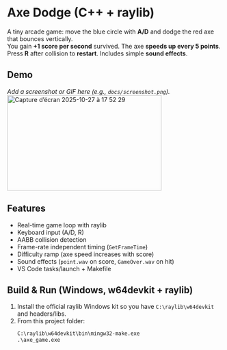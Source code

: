 # Axe Dodge (C++ + raylib)

A tiny arcade game: move the blue circle with **A/D** and dodge the red axe that bounces vertically.  
You gain **+1 score per second** survived. The axe **speeds up every 5 points**.  
Press **R** after collision to **restart**. Includes simple **sound effects**.

## Demo
_Add a screenshot or GIF here (e.g., `docs/screenshot.png`)._
<img width="361" height="223" alt="Capture d’écran 2025-10-27 à 17 52 29" src="https://github.com/user-attachments/assets/37dc0936-a23a-4b97-9c4c-37d2746d09f4" />

## Features
- Real-time game loop with raylib
- Keyboard input (A/D, R)
- AABB collision detection
- Frame-rate independent timing (`GetFrameTime`)
- Difficulty ramp (axe speed increases with score)
- Sound effects (`point.wav` on score, `GameOver.wav` on hit)
- VS Code tasks/launch + Makefile

## Build & Run (Windows, w64devkit + raylib)
1. Install the official raylib Windows kit so you have `C:\raylib\w64devkit` and headers/libs.
2. From this project folder:
   ```bat
   C:\raylib\w64devkit\bin\mingw32-make.exe
   .\axe_game.exe
